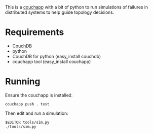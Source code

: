 This is a [couchapp][couchapp] with a bit of python to run simulations
of failures in distributed systems to help guide topology decisions.

# Requirements

- [CouchDB][couchdb]
- python
- CouchDB for python (easy_install couchdb)
- couchapp tool (easy_install couchapp)

# Running

Ensure the couchapp is installed:

    couchapp push . test

Then edit and run a simulation:

    $EDITOR tools/sim.py
    ./tools/sim.py

[couchapp]: http://couchapp.org/
[couchdb]: http://www.couchbase.com/
